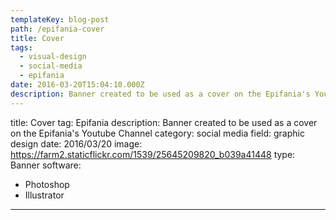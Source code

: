 ```yaml
---
templateKey: blog-post
path: /epifania-cover
title: Cover
tags:
  - visual-design
  - social-media
  - epifania
date: 2016-03-20T15:04:10.000Z
description: Banner created to be used as a cover on the Epifania's Youtube Channel
---
```


title: Cover
tag: Epifania
description: Banner created to be used as a cover on the Epifania's Youtube Channel
category: social media
field: graphic design
date: 2016/03/20
image: https://farm2.staticflickr.com/1539/25645209820_b039a41448
type: Banner
software:
- Photoshop
- Illustrator
---
